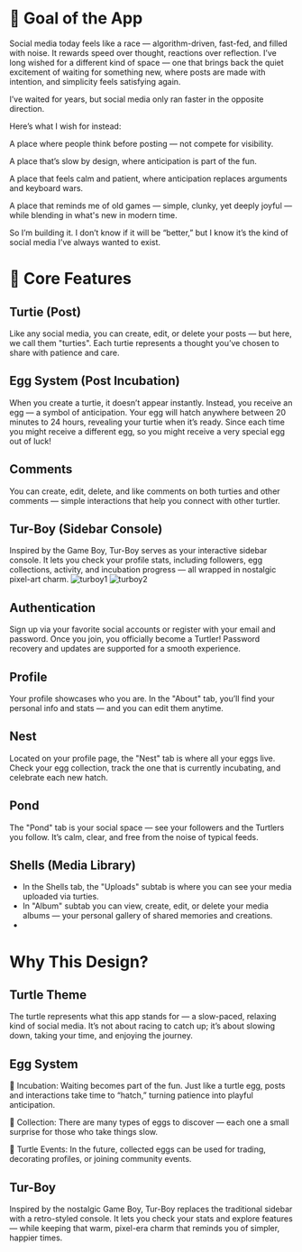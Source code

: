 # 🌿 Goal of the App
Social media today feels like a race — algorithm-driven, fast-fed, and filled with noise. It rewards speed over thought, reactions over reflection. I’ve long wished for a different kind of space — one that brings back the quiet excitement of waiting for something new, where posts are made with intention, and simplicity feels satisfying again.

I’ve waited for years, but social media only ran faster in the opposite direction.

Here’s what I wish for instead:

A place where people think before posting — not compete for visibility.

A place that’s slow by design, where anticipation is part of the fun.

A place that feels calm and patient, where anticipation replaces arguments and keyboard wars.

A place that reminds me of old games — simple, clunky, yet deeply joyful — while blending in what's new in modern time.

So I’m building it.
I don’t know if it will be “better,” but I know it’s the kind of social media I’ve always wanted to exist.


# 🐢 Core Features
## Turtie (Post)
Like any social media, you can create, edit, or delete your posts — but here, we call them "turties". Each turtie represents a thought you’ve chosen to share with patience and care.

## Egg System (Post Incubation)
When you create a turtie, it doesn’t appear instantly. Instead, you receive an egg — a symbol of anticipation. Your egg will hatch anywhere between 20 minutes to 24 hours, revealing your turtie when it’s ready. Since each time you might receive a different egg, so you might receive a very special egg out of luck!

## Comments
You can create, edit, delete, and like comments on both turties and other comments — simple interactions that help you connect with other turtler.

## Tur-Boy (Sidebar Console)
Inspired by the Game Boy, Tur-Boy serves as your interactive sidebar console. It lets you check your profile stats, including followers, egg collections, activity, and incubation progress — all wrapped in nostalgic pixel-art charm.
![turboy1](https://github.com/user-attachments/assets/a4ce2511-b35c-450b-9072-502777f40627)
![turboy2](https://github.com/user-attachments/assets/c4fa4113-9cb7-4906-9cb2-d2bd7c7ad26e)


## Authentication
Sign up via your favorite social accounts or register with your email and password. Once you join, you officially become a Turtler! Password recovery and updates are supported for a smooth experience.

## Profile
Your profile showcases who you are. In the "About" tab, you’ll find your personal info and stats — and you can edit them anytime.

## Nest
Located on your profile page, the "Nest" tab is where all your eggs live. Check your egg collection, track the one that is currently incubating, and celebrate each new hatch.

## Pond
The "Pond" tab is your social space — see your followers and the Turtlers you follow. It’s calm, clear, and free from the noise of typical feeds.

## Shells (Media Library)
- In the Shells tab, the "Uploads" subtab is where you can see your media uploaded via turties.
- In "Album" subtab you can view, create, edit, or delete your media albums — your personal gallery of shared memories and creations.
- 
# Why This Design?
## Turtle Theme
The turtle represents what this app stands for — a slow-paced, relaxing kind of social media. It’s not about racing to catch up; it’s about slowing down, taking your time, and enjoying the journey.

## Egg System

🥚 Incubation: Waiting becomes part of the fun. Just like a turtle egg, posts and interactions take time to “hatch,” turning patience into playful anticipation.

🎁 Collection: There are many types of eggs to discover — each one a small surprise for those who take things slow.

🌊 Turtle Events: In the future, collected eggs can be used for trading, decorating profiles, or joining community events.

## Tur-Boy
Inspired by the nostalgic Game Boy, Tur-Boy replaces the traditional sidebar with a retro-styled console. It lets you check your stats and explore features — while keeping that warm, pixel-era charm that reminds you of simpler, happier times.
